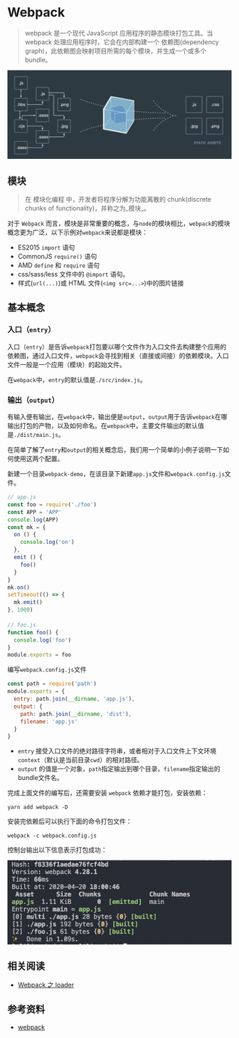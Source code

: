 # Webpack

> webpack 是一个现代 JavaScript 应用程序的静态模块打包工具。当 webpack 处理应用程序时，它会在内部构建一个 依赖图(dependency graph)，此依赖图会映射项目所需的每个模块，并生成一个或多个 bundle。

![webpack](./assets/webpack.png)

## 模块

> 在 模块化编程 中，开发者将程序分解为功能离散的 chunk(discrete chunks of functionality)，并称之为_模块_。

对于 `Webpack` 而言，模块是非常重要的概念，与`node`的模块相比，`webpack`的模块概念更为广泛，以下示例对`webpack`来说都是模块：

- ES2015 `import` 语句
- CommonJS `require()` 语句
- AMD `define` 和 `require` 语句
- css/sass/less 文件中的 `@import` 语句。
- 样式(`url(...)`)或 HTML 文件(`<img src=...>`)中的图片链接

## 基本概念

### 入口（`entry`）

入口（`entry`）是告诉`webpack`打包要以哪个文件作为入口文件去构建整个应用的依赖图，通过入口文件，`webpack`会寻找到相关（直接或间接）的依赖模块。入口文件一般是一个应用（模块）的起始文件。

在`webpack`中，`entry`的默认值是`./src/index.js`。

### 输出（`output`）

有输入便有输出，在`webpack`中，输出便是`output`，`output`用于告诉`webpack`在哪输出打包的产物，以及如何命名。在`webpack`中，主要文件输出的默认值是`./dist/main.js`。

在简单了解了`entry`和`output`的相关概念后，我们用一个简单的小例子说明一下如何使用这两个配置。

新建一个目录`webpack-demo`，在该目录下新建`app.js`文件和`webpack.config.js`文件。

```js
// app.js
const foo = require('./foo')
const APP = 'APP'
console.log(APP)
const mk = {
  on () {
    console.log('on')
  },
  emit () {
    foo()
  }
}
mk.on()
setTimeout(() => {
  mk.emit()
}, 1000)

// foo.js
function foo() {
  console.log('foo')
}
module.exports = foo
```

编写`webpack.config.js`文件

```js
const path = require('path')
module.exports = {
  entry: path.join(__dirname, 'app.js'),
  output: {
    path: path.join(__dirname, 'dist'),
    filename: 'app.js'
  }
}
```

- `entry` 接受入口文件的绝对路径字符串，或者相对于入口文件上下文环境`context`（默认是当前目录`cwd`）的相对路径。
- `output` 的值是一个对象，`path`指定输出到哪个目录，`filename`指定输出的bundle文件名。

完成上面文件的编写后，还需要安装 `webpack` 依赖才能打包，安装依赖：

```
yarn add webpack -D
```

安装完依赖后可以执行下面的命令打包文件：

```
webpack -c webpack.config.js
```

控制台输出以下信息表示打包成功：

![webpack build](./assets/webpack-build.png)


## 相关阅读

- [Webpack 之 loader](./javascript/webpack/loader/)

## 参考资料

- [webpack](https://webpack.docschina.org/)
